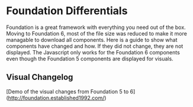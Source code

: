 # Foundation Differentials
Foundation is a great framework with everything you need out of the box. Moving to Foundation 6, most of the file size was reduced to make it more managable to download all components. Here is a guide to show what components have changed and how. If they did not change, they are not displayed. The Javascript only works for the Foundation 6 components even though the Foundation 5 components are displayed for visuals.
## Visual Changelog
[Demo of the visual changes from Foundation 5 to 6] (http://foundation.established1992.com/)
